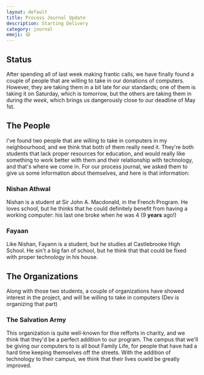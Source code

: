 ```yaml
---
layout: default
title: Process Journal Update
description: Starting Delivery
category: journal
emoji: 😅
---
```


## Status
After spending all of last week making frantic calls, we have finally found a couple of people that are willing to take in our donations of computers. However, they are taking them in a bit late for our standards; one of them is taking it on Saturday, which is tomorrow, but the others are taking them in during *the week*, which brings us dangerously close to our deadline of May 1st.

## The People
I've found two people that are willing to take in computers in my neighbourhood, and we think that both of them really need it. They're both students that lack proper resources for education, and would really like something to work better with them and their relationship with technology, and that's where we come in. For our process journal, we asked them to give us some information about themselves, and here is that information:

### Nishan Athwal
Nishan is a student at Sir John A. Macdonald, in the French Program. He loves school, but he thinks that he could definitely benefit from having a working computer: his last one broke when he was 4 (9 **years** ago!)

### Fayaan
Like Nishan, Fayann is a student, but he studies at Castlebrooke High School. He sin't a big fan of school, but he think that that could be fixed with proper technology in his house.

## The Organizations
Along with those two students, a couple of organizations have showed interest in the project, and will be willing to take in computers (Dev is organizing that part)

### The Salvation Army
This organization is quite well-known for thie refforts in charity, and we think that they'd be a perfect addition to our program. The campus that we'll be giving our computers to is all bout Family Life, for people that have had a hard time keeping themselves off the streets. With the addition of technology to their campus, we think that their lives ouwld be greatly improved.

